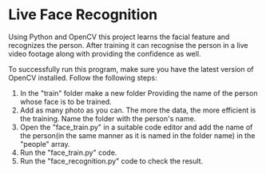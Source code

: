 # Live Face Recognition

Using Python and OpenCV this project learns the facial feature and recognizes the person. After training it can recognise the person in a live video footage along with providing the confidence as well.

To successfully run this program, make sure you have the latest version of OpenCV installed. Follow the following steps:

1) In the "train" folder make a new folder Providing the name of the person whose face is to be trained.
2) Add as many photo as you can. The more the data, the more efficient is the training. Name the folder with the person's name. 
3) Open the "face_train.py" in a suitable code editor and add the name of the person(in the same manner as it is named in the folder name) in the "people" array.
4) Run the "face_train.py" code.
5) Run the "face_recognition.py" code to check the result.
